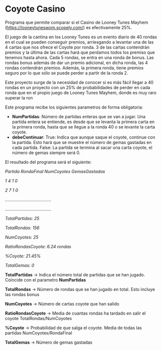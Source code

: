 # Coyote Casino
Programa que permite comparar si el Casino de Looney Tunes Mayhem (https://looneytuneswom.scopely.com/) es efectivamente 25%. 


El juego de la cantina en los Looney Tunes es un evento diario de 40 rondas en el cual se pueden conseguir premios, arriesgando a levantar una de las 4 cartas que nos ofrece el Coyote por ronda. 3 de las cartas contendrán premios y la última de las cartas hará que perdamos todos los premiso que tenemos hasta ahora. Cada 5 rondas, se entra en una ronda de bonus. Las rondas bonus además de dar un premio adicional, en dicha ronda, las 4 rondas contendrán premios. Además, la primera ronda, tiene premios seguro por lo que sólo se puede perder a partir de la ronda 2.


Este proyecto surge de la necesidad de conocer si es más fácil llegar a 40 rondas en un proyecto con un 25% de probabilidades de perder en cada ronda que en el propio juego de Looney Tunes Mayhem, donde es muy raro superar la ron


Este programa recibe los siguientes parametros de forma obligatoria:


- **NumPartidas**: Número de partidas enteras que se van a jugar. Una partida entera se entiende, es desde que se levanta la primera carta en la primera ronda, hasta que se llegue a la ronda 40 o se levante la carta coyote.
- **debeContinuar**: True: Indica que aunque saque el coyote, continue con la partida. Esto hará que se muestre el número de gemas gastadas en cada partida. False: La partida se termina al sacar una carta coyote, el número de gemas siempre será 0.

El resultado del programa será el siguiente:


*Partida  RondaFinal  NumCoyotes  GemasGastadas*

   *1          4           1            0*
   
   *2          7           1            0*
   
   *......................................*
   
   *......................................*
   
   *TotalPartidas: 25*
   
   *TotalRondas: 156*
   
   *NumCoyotes: 25*
   
   *RatioRondasCoyote: 6.24 rondas*
   
   *%Coyote: 21.45%*
   
   *TotalGemas: 0*
   
   **TotalPartidas** -> Indica el número total de partidas que se han jugado. Coincide con el parametro **NumPartidas**
   
   **TotalRondas** -> Número de rondas que se han jugado en total. Esto incluye las rondas bonus
   
   **NumCoyotes** -> Número de cartas coyote que han salido
   
   **RatioRondasCoyote** -> Media de cuantas rondas ha tardado en salir el coyote TotalRondas/NumCoyotes
   
   **%Coyote** -> Probabilidad de que salga el coyote. Media de todas las partidas NumCoyotes/RondaFinal
   
   **TotalGemas** -> Número de gemas gastadas
